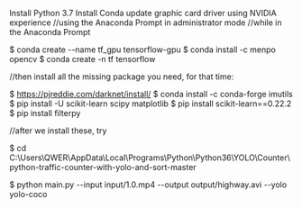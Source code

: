 
Install Python 3.7
Install Conda
update graphic card driver using NVIDIA experience
//using the Anaconda Prompt in administrator mode
//while in the Anaconda Prompt

$ conda create --name tf_gpu tensorflow-gpu 
$ conda install -c menpo opencv
$ conda create -n tf tensorflow

//then install all the missing package you need, for that time:

$ https://pjreddie.com/darknet/install/
$ conda install -c conda-forge imutils 
$ pip install -U scikit-learn scipy matplotlib
$ pip install scikit-learn==0.22.2
$ pip install filterpy


//after we install these, try

$ cd C:\Users\QWER\AppData\Local\Programs\Python\Python36\YOLO\Counter\python-traffic-counter-with-yolo-and-sort-master

$ python main.py --input input/1.0.mp4 --output output/highway.avi --yolo yolo-coco 



